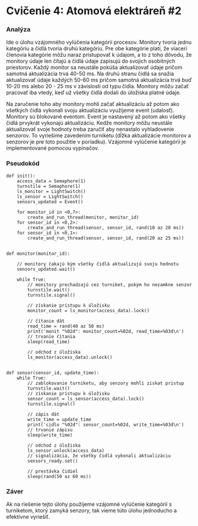 # Cvičenie 4: Atomová elektráreň #2

### Analýza
Ide o úlohu vzájomného vylúčenia kategórií procesov. Monitory tvoria jednu kategóriu a čidlá tvoria druhú kategóriu. Pre obe kategórie platí, že viacerí členovia kategórie môžu naraz pristupovať k údajom, a to z toho dôvodu, že monitory údaje len čítajú a čidlá údaje zapisujú do svojich osobitných priestorov. Každý monitor sa neustále pokúša aktualizovať údaje pričom samotná aktualizácia trvá 40-50 ms. Na druhú stranu čidlá sa snažia aktualizovať údaje každých 50-60 ms pričom samotná aktualizácia trvá buď 10-20 ms alebo 20 - 25 ms v závislosti od typu čidla. Monitory môžu začať pracovať iba vtedy, keď už všetky čidlá dodali do úložiska platné údaje. 

Na zaručenie toho aby monitory mohli začať aktualizáciu až potom ako všetkých čidlá vykonali svoju aktualizáciu využijeme event (udalosť). Monitory sú blokované eventom. Event je nastavený až potom ako všetky čidlá prvykrát vykonajú aktualizáciu. Kedže monitory môžu neustále aktualizovať svoje hodnoty treba zaručiť aby nenastalo vyhladovenie senzorov. To vyriešime zavedením turniketu (dĺžka aktualizácie monitorov a senzorov je pre toto použitie v poriadku). Vzájomné vylúčenie kategórií je implementované pomocou vypínačov.

### Pseudokód
```
def init():
    access_data = Semaphore(1)
    turnstile = Semaphore(1)
    ls_monitor = LightSwitch()
    ls_sensor = LightSwitch()
    sensors_updated = Event()
 
    for monitor_id in <0,7>:
        create_and_run_thread(monitor, monitor_id)
    for sensor_id in <0,2>:
        create_and_run_thread(sensor, sensor_id, rand(10 az 20 ms))
    for sensor_id in <0,1>:
        create_and_run_thread(sensor, sensor_id, rand(20 az 25 ms))


def monitor(monitor_id):

    // monitory čakajú kým všetky čidlá aktualizujú svoju hodnotu
    sensors_updated.wait()

    while True:
        // monitory prechadzajú cez turniket, pokým ho nezamkne senzor
        turnstile.wait()
        turnstile.signal()      

        // získanie prístupu k úložisku
        monitor_count = ls_monitor(access_data).lock()
        
        // čítanie dát
        read_time = rand(40 az 50 ms)
        print('monit "%02d": monitor_count=%02d, read_time=%03d\n')
        // trvanie čítania
        sleep(read_time)
       
        // odchod z úložiska
        ls_monitor(access_data).unlock()


def sensor(sensor_id, update_time):
    while True:
        // zablokovanie turniketu, aby senzory mohli ziskat pristup
        turnstile.wait()
        // získanie prístupu k úložisku
        sensor_count = ls_sensor(access_data).lock()
        turnstile.signal()
        
        // zápis dát
        write_time = update_time
        print('cidlo "%02d": sensor_count=%02d, write_time=%03d\n')
        // trvanie zápisu
        sleep(write_time)
        
        // odchod z úložiska
        ls_sensor.unlock(access_data)
        // signalizácia, že všetky čidlá vykonali aktualizáciu
        sensors_ready.set()
        
        // prestávka čidiel 
        sleep(rand(50 az 60 ms))
```
### Záver
Ak na riešenie tejto úlohy použijeme vzájomné vylúčenie kategórií s turniketom, ktorý zamyká senzory, tak vieme túto úlohu jednoducho a efektívne vyriešiť.